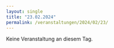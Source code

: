 ```yaml
---
layout: single
title: "23.02.2024"
permalink: /veranstaltungen/2024/02/23/
---
```


Keine Veranstaltung an diesem Tag.

